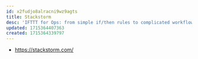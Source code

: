 ```yaml
---
id: x2fudjo8alracni9wz9agts
title: Stackstorm
desc: 'IFTTT for Ops: from simple if/then rules to complicated workflows, StackStorm lets you automate DevOps your way.'
updated: 1715364407363
created: 1715364339797
---
```


- https://stackstorm.com/